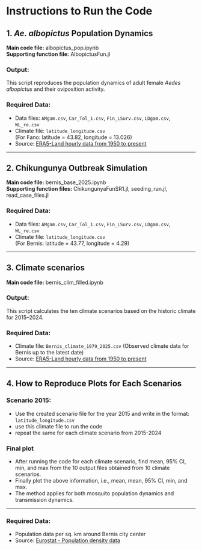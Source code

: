 # Instructions to Run the Code

## 1. *Ae. albopictus* Population Dynamics

**Main code file:** albopictus_pop.ipynb  
**Supporting function file:** AlbopictusFun.jl  

### Output:  
This script reproduces the population dynamics of adult female *Aedes albopictus* and their oviposition activity.  

### Required Data:  
- Data files: `AMgam.csv`, `Car_Tol_1.csv`, `Fin_LSurv.csv`, `LDgam.csv`, `WL_re.csv`  
- Climate file: `latitude_longitude.csv`  
  (For Fano: latitude = 43.82, longitude = 13.026)
- Source: [ERA5-Land hourly data from 1950 to present](https://cds.climate.copernicus.eu/datasets/reanalysis-era5-land?tab=overview)   

---

## 2. Chikungunya Outbreak Simulation

**Main code file:** bernis_base_2025.ipynb  
**Supporting function files:** ChikungunyaFunSR1.jl, seeding_run.jl, read_case_files.jl 

### Required Data:  
- Data files: `AMgam.csv`, `Car_Tol_1.csv`, `Fin_LSurv.csv`, `LDgam.csv`, `WL_re.csv`  
- Climate file: `latitude_longitude.csv`  
  (For Bernis: latitude = 43.77, longitude = 4.29) 

---

## 3. Climate scenarios

**Main code file:** bernis_clim_filled.ipynb  

### Output:  
This script calculates the ten climate scenarios based on the historic climate for 2015–2024.  

### Required Data:  
- Climate file: `Bernis_climate_1979_2025.csv` (Observed climate data for Bernis up to the latest date)
- Source: [ERA5-Land hourly data from 1950 to present](https://cds.climate.copernicus.eu/datasets/reanalysis-era5-land?tab=overview)     

---

## 4. How to Reproduce Plots for Each Scenarios

### Scenario 2015:  
- Use the created scenario file for the year 2015 and write in the format: `latitude_longitude.csv`  
- use this climate file to run the code
- repeat the same for each climate scenario from 2015-2024 

### Final plot  
- After running the code for each climate scenario, find mean, 95% CI, min, and max from the 10 output files obtained from 10 climate scenarios.  
- Finally plot the above information, i.e., mean, mean, 95% CI, min, and max.
- The method applies for both mosquito population dynamics and transmission dynamics.

---

### Required Data:  
- Population data per sq. km around Bernis city center  
- Source: [Eurostat - Population density data](https://ec.europa.eu/eurostat/statistics-explained/index.php?oldid=596753)  
